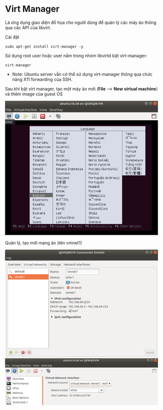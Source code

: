 # Virt Manager
Là ứng dụng giao diện đồ họa cho người dùng để quản lý các máy ảo thông qua các API của libvirt.

Cài đặt

    sudo apt-get install virt-manager -y
    
Sử dụng root user hoặc user nằm trong nhóm libvirtd bật virt-manager:

    virt-manager
    
- Note: Ubuntu server vẫn có thể sử dụng virt-manager thông qua chức năng X11 forwarding của SSH.

Sau khi bật virt manager, tạo một máy ảo mới (**File** --> **New virtual machine**) và thêm image của guest OS

![](https://github.com/huynp1999/huynp/blob/master/pic/virt/virtman1.png)

Quản lý, tạo mới mạng ảo (tên vmnet1)

![](https://github.com/huynp1999/huynp/blob/master/pic/virt/virtman2.png)
![](https://github.com/huynp1999/huynp/blob/master/pic/virt/virtman3.png)


